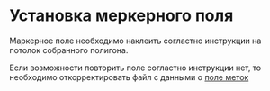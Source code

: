 # Установка меркерного поля

Маркерное поле необходимо наклеить согластно инструкции на потолок собранного полигона.

Если возможности повторить поле согластно инструкции нет, то необходимо откорректировать файл с данными о [поле меток](panel.md#metki)



